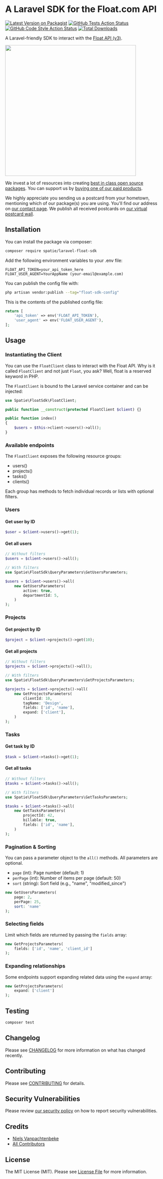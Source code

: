 # A Laravel SDK for the Float.com API

[![Latest Version on Packagist](https://img.shields.io/packagist/v/spatie/laravel-float-sdk.svg?style=flat-square)](https://packagist.org/packages/spatie/laravel-float-sdk)
[![GitHub Tests Action Status](https://img.shields.io/github/actions/workflow/status/spatie/laravel-float-sdk/run-tests.yml?branch=main&label=tests&style=flat-square)](https://github.com/spatie/laravel-float-sdk/actions?query=workflow%3Arun-tests+branch%3Amain)
[![GitHub Code Style Action Status](https://img.shields.io/github/actions/workflow/status/spatie/laravel-float-sdk/fix-php-code-style-issues.yml?branch=main&label=code%20style&style=flat-square)](https://github.com/spatie/laravel-float-sdk/actions?query=workflow%3A"Fix+PHP+code+style+issues"+branch%3Amain)
[![Total Downloads](https://img.shields.io/packagist/dt/spatie/laravel-float-sdk.svg?style=flat-square)](https://packagist.org/packages/spatie/laravel-float-sdk)

A Laravel-friendly SDK to interact with the [Float API (v3)](https://developer.float.com/).

[<img src="https://github-ads.s3.eu-central-1.amazonaws.com/laravel-float-sdk.jpg?t=1" width="419px" />](https://spatie.be/github-ad-click/laravel-float-sdk)

We invest a lot of resources into creating [best in class open source packages](https://spatie.be/open-source). You can support us by [buying one of our paid products](https://spatie.be/open-source/support-us).

We highly appreciate you sending us a postcard from your hometown, mentioning which of our package(s) you are using. You'll find our address on [our contact page](https://spatie.be/about-us). We publish all received postcards on [our virtual postcard wall](https://spatie.be/open-source/postcards).

## Installation

You can install the package via composer:

```bash
composer require spatie/laravel-float-sdk
```

Add the following environment variables to your .env file:

```dotenv
FLOAT_API_TOKEN=your_api_token_here
FLOAT_USER_AGENT=YourAppName (your-email@example.com)
```

You can publish the config file with:

```bash
php artisan vendor:publish --tag="float-sdk-config"
```

This is the contents of the published config file:

```php
return [
    'api_token' => env('FLOAT_API_TOKEN'),
    'user_agent' => env('FLOAT_USER_AGENT'),
];
```


## Usage

### Instantiating the Client

You can use the `FloatClient` class to interact with the Float API.
Why is it called `FloatClient` and not just `Float`, you ask? Well, float is a reserved keyword in PHP.

The `FloatClient` is bound to the Laravel service container and can be injected:

```php
use Spatie\FloatSdk\FloatClient;

public function __construct(protected FloatClient $client) {}

public function index()
{
    $users = $this->client->users()->all();
}
```

### Available endpoints

The `FloatClient` exposes the following resource groups:
- users()
- projects()
- tasks()
- clients()

Each group has methods to fetch individual records or lists with optional filters.

### Users

#### Get user by ID

```php
$user = $client->users()->get(1);
```

#### Get all users

```php
// Without filters
$users = $client->users()->all();

// With filters
use Spatie\FloatSdk\QueryParameters\GetUsersParameters;

$users = $client->users()->all(
    new GetUsersParameters(
        active: true,
        departmentId: 5,
    )
);
```

### Projects

####  Get project by ID

```php
$project = $client->projects()->get(10);
```

####  Get all projects

```php
// Without filters
$projects = $client->projects()->all();

// With filters
use Spatie\FloatSdk\QueryParameters\GetProjectsParameters;

$projects = $client->projects()->all(
    new GetProjectsParameters(
        clientId: 10,
        tagName: 'Design',
        fields: ['id', 'name'],
        expand: ['client'],
    )
);
```

### Tasks

#### Get task by ID

```php
$task = $client->tasks()->get(1);
```

#### Get all tasks

```php
// Without filters
$tasks = $client->tasks()->all();

// With filters
use Spatie\FloatSdk\QueryParameters\GetTasksParameters;

$tasks = $client->tasks()->all(
    new GetTasksParameters(
        projectId: 42,
        billable: true,
        fields: ['id', 'name'],
    )
);
```

### Pagination & Sorting

You can pass a parameter object to the `all()` methods. All parameters are optional.

- `page` (int): Page number (default: 1)
- `perPage` (int): Number of items per page (default: 50)
- `sort` (string): Sort field (e.g., "name", "modified_since")

```php
new GetUsersParameters(
    page: 2,
    perPage: 25,
    sort: 'name'
);
```

### Selecting fields

Limit which fields are returned by passing the `fields` array:

```php
new GetProjectsParameters(
    fields: ['id', 'name', 'client_id']
);
```

### Expanding relationships

Some endpoints support expanding related data using the `expand` array:
```php
new GetProjectsParameters(
    expand: ['client']
);

```

## Testing

```bash
composer test
```

## Changelog

Please see [CHANGELOG](CHANGELOG.md) for more information on what has changed recently.

## Contributing

Please see [CONTRIBUTING](CONTRIBUTING.md) for details.

## Security Vulnerabilities

Please review [our security policy](../../security/policy) on how to report security vulnerabilities.

## Credits

- [Niels Vanpachtenbeke](https://github.com/Nielsvanpach)
- [All Contributors](../../contributors)

## License

The MIT License (MIT). Please see [License File](LICENSE.md) for more information.
